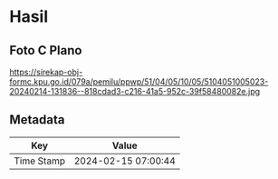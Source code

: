 # Hasil

## Foto C Plano

https://sirekap-obj-formc.kpu.go.id/079a/pemilu/ppwp/51/04/05/10/05/5104051005023-20240214-131836--818cdad3-c216-41a5-952c-39f58480082e.jpg


## Metadata

| Key        | Value               |
| ---------- | ------------------- |
| Time Stamp | 2024-02-15 07:00:44 |




